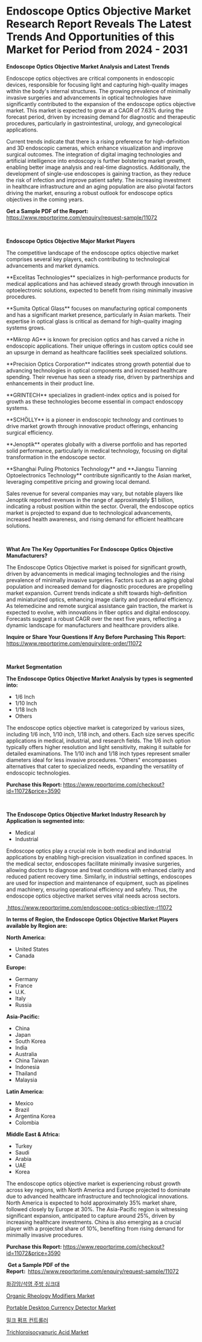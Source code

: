 <p><h1>Endoscope Optics Objective Market Research Report Reveals The Latest Trends And Opportunities of this Market for Period from 2024 - 2031</h1></p><p><strong>Endoscope Optics Objective Market Analysis and Latest Trends</strong></p>
<p><p>Endoscope optics objectives are critical components in endoscopic devices, responsible for focusing light and capturing high-quality images within the body's internal structures. The growing prevalence of minimally invasive surgeries and advancements in optical technologies have significantly contributed to the expansion of the endoscope optics objective market. This market is expected to grow at a CAGR of 7.63% during the forecast period, driven by increasing demand for diagnostic and therapeutic procedures, particularly in gastrointestinal, urology, and gynecological applications.</p><p>Current trends indicate that there is a rising preference for high-definition and 3D endoscopic cameras, which enhance visualization and improve surgical outcomes. The integration of digital imaging technologies and artificial intelligence into endoscopy is further bolstering market growth, enabling better image analysis and real-time diagnostics. Additionally, the development of single-use endoscopes is gaining traction, as they reduce the risk of infection and improve patient safety. The increasing investment in healthcare infrastructure and an aging population are also pivotal factors driving the market, ensuring a robust outlook for endoscope optics objectives in the coming years.</p></p>
<p><strong>Get a Sample PDF of the Report:&nbsp;</strong> <a href="https://www.reportprime.com/enquiry/request-sample/11072">https://www.reportprime.com/enquiry/request-sample/11072</a></p>
<p>&nbsp;</p>
<p><strong>Endoscope Optics Objective Major Market Players</strong></p>
<p><p>The competitive landscape of the endoscope optics objective market comprises several key players, each contributing to technological advancements and market dynamics. </p><p>**Excelitas Technologies** specializes in high-performance products for medical applications and has achieved steady growth through innovation in optoelectronic solutions, expected to benefit from rising minimally invasive procedures.</p><p>**Sumita Optical Glass** focuses on manufacturing optical components and has a significant market presence, particularly in Asian markets. Their expertise in optical glass is critical as demand for high-quality imaging systems grows.</p><p>**Mikrop AG** is known for precision optics and has carved a niche in endoscopic applications. Their unique offerings in custom optics could see an upsurge in demand as healthcare facilities seek specialized solutions.</p><p>**Precision Optics Corporation** indicates strong growth potential due to advancing technologies in optical components and increased healthcare spending. Their revenue has seen a steady rise, driven by partnerships and enhancements in their product line.</p><p>**GRINTECH** specializes in gradient-index optics and is poised for growth as these technologies become essential in compact endoscopy systems.</p><p>**SCHÖLLY** is a pioneer in endoscopic technology and continues to drive market growth through innovative product offerings, enhancing surgical efficiency.</p><p>**Jenoptik** operates globally with a diverse portfolio and has reported solid performance, particularly in medical technology, focusing on digital transformation in the endoscope sector.</p><p>**Shanghai Puling Photonics Technology** and **Jiangsu Tianning Optoelectronics Technology** contribute significantly to the Asian market, leveraging competitive pricing and growing local demand.</p><p>Sales revenue for several companies may vary, but notable players like Jenoptik reported revenues in the range of approximately $1 billion, indicating a robust position within the sector. Overall, the endoscope optics market is projected to expand due to technological advancements, increased health awareness, and rising demand for efficient healthcare solutions.</p></p>
<p>&nbsp;</p>
<p><strong>What Are The Key Opportunities For Endoscope Optics Objective Manufacturers?</strong></p>
<p><p>The Endoscope Optics Objective market is poised for significant growth, driven by advancements in medical imaging technologies and the rising prevalence of minimally invasive surgeries. Factors such as an aging global population and increased demand for diagnostic procedures are propelling market expansion. Current trends indicate a shift towards high-definition and miniaturized optics, enhancing image clarity and procedural efficiency. As telemedicine and remote surgical assistance gain traction, the market is expected to evolve, with innovations in fiber optics and digital endoscopy. Forecasts suggest a robust CAGR over the next five years, reflecting a dynamic landscape for manufacturers and healthcare providers alike.</p></p>
<p><strong>Inquire or Share Your Questions If Any Before Purchasing This Report:</strong> <a href="https://www.reportprime.com/enquiry/pre-order/11072">https://www.reportprime.com/enquiry/pre-order/11072</a></p>
<p>&nbsp;</p>
<p><strong>Market Segmentation</strong></p>
<p><strong>The Endoscope Optics Objective Market Analysis by types is segmented into:</strong></p>
<p><ul><li>1/6 Inch</li><li>1/10 Inch</li><li>1/18 Inch</li><li>Others</li></ul></p>
<p><p>The endoscope optics objective market is categorized by various sizes, including 1/6 inch, 1/10 inch, 1/18 inch, and others. Each size serves specific applications in medical, industrial, and research fields. The 1/6 inch option typically offers higher resolution and light sensitivity, making it suitable for detailed examinations. The 1/10 inch and 1/18 inch types represent smaller diameters ideal for less invasive procedures. "Others" encompasses alternatives that cater to specialized needs, expanding the versatility of endoscopic technologies.</p></p>
<p><strong>Purchase this Report:&nbsp;</strong><a href="https://www.reportprime.com/checkout?id=11072&price=3590">https://www.reportprime.com/checkout?id=11072&price=3590</a></p>
<p>&nbsp;</p>
<p><strong>The Endoscope Optics Objective Market Industry Research by Application is segmented into:</strong></p>
<p><ul><li>Medical</li><li>Industrial</li></ul></p>
<p><p>Endoscope optics play a crucial role in both medical and industrial applications by enabling high-precision visualization in confined spaces. In the medical sector, endoscopes facilitate minimally invasive surgeries, allowing doctors to diagnose and treat conditions with enhanced clarity and reduced patient recovery time. Similarly, in industrial settings, endoscopes are used for inspection and maintenance of equipment, such as pipelines and machinery, ensuring operational efficiency and safety. Thus, the endoscope optics objective market serves vital needs across sectors.</p></p>
<p><a href="https://www.reportprime.com/endoscope-optics-objective-r11072">&nbsp;https://www.reportprime.com/endoscope-optics-objective-r11072</a></p>
<p><strong>In terms of Region, the Endoscope Optics Objective Market Players available by Region are:</strong></p>
<p>
    <p> <strong> North America: </strong>
        <ul>
            <li>United States</li>
            <li>Canada</li>
        </ul>
        </p> 
    <p> <strong> Europe: </strong>
        <ul>
            <li>Germany</li>
            <li>France</li>
            <li>U.K.</li>
            <li>Italy</li>
            <li>Russia</li>
        </ul>
        </p> 
    <p> <strong> Asia-Pacific: </strong>
        <ul>
            <li>China</li>
            <li>Japan</li>
            <li>South Korea</li>
            <li>India</li>
            <li>Australia</li>
            <li>China Taiwan</li>
            <li>Indonesia</li>
            <li>Thailand</li>
            <li>Malaysia</li>
        </ul>
        </p> 
    <p> <strong> Latin America: </strong>
        <ul>
            <li>Mexico</li>
            <li>Brazil</li>
            <li>Argentina Korea</li>
            <li>Colombia</li>
        </ul>
        </p> 
    <p> <strong> Middle East & Africa: </strong>
        <ul>
            <li>Turkey</li>
            <li>Saudi</li>
            <li>Arabia</li>
            <li>UAE</li>
            <li>Korea</li>
        </ul>
    </p>
    </p>
<p><p>The endoscope optics objective market is experiencing robust growth across key regions, with North America and Europe projected to dominate due to advanced healthcare infrastructure and technological innovations. North America is expected to hold approximately 35% market share, followed closely by Europe at 30%. The Asia-Pacific region is witnessing significant expansion, anticipated to capture around 25%, driven by increasing healthcare investments. China is also emerging as a crucial player with a projected share of 10%, benefiting from rising demand for minimally invasive procedures.</p></p>
<p><strong>Purchase this Report: </strong><a href="https://www.reportprime.com/checkout?id=11072&price=3590">https://www.reportprime.com/checkout?id=11072&price=3590</a></p>
<p>&nbsp;<strong>Get a Sample PDF of the Report:&nbsp;&nbsp;</strong><a href="https://www.reportprime.com/enquiry/request-sample/11072">https://www.reportprime.com/enquiry/request-sample/11072</a></p>
<p><strong></strong></p>
<p><p><a href="https://medium.com/@iarhbiqv81/%EA%B7%B8%EB%9E%98%EB%8B%88%ED%8A%B8-%EC%BF%BC%EC%B8%A0-%EC%A3%BC%EB%B0%A9-%EC%8B%B1%ED%81%AC%EB%8C%80-%EC%8B%9C%EC%9E%A5-%EB%8F%99%ED%96%A5-%EA%B7%B8%EB%9E%98%EB%8B%88%ED%8A%B8-%EC%BF%BC%EC%B8%A0-%EC%A3%BC%EB%B0%A9-%EC%8B%B1%ED%81%AC%EB%8C%80-%EC%8B%9C%EC%9E%A5-%ED%86%B5%EC%B0%B0%EB%A0%A5-%EB%B0%8F-%EC%98%88%EC%B8%A1-%EB%B6%84%EC%84%9D-2024-2031-068e39dcdcfb?postPublishedType=initial">화강암/석영 주방 싱크대</a></p><p><a href="https://issuu.com/reportprime-2/docs/organic-rheology-modifiers-market-s_e0f4681eab82ee">Organic Rheology Modifiers Market</a></p><p><a href="https://medium.com/@KevinNorth98/the-portable-desktop-currency-detector-industry-analysis-report-offers-a-comprehensive-and-edb972e4c587">Portable Desktop Currency Detector Market</a></p><p><a href="https://medium.com/@kelvinfeenrey98677/%EC%84%B8%EA%B3%84-milk-pump-controllers-market-%EC%9D%80-2024%EC%97%90%EC%84%9C-2031%EB%A1%9C-%EC%97%B0%ED%8F%89%EA%B7%A0-%EC%A6%9D%EA%B0%80%EC%9C%A8%EC%9D%84-%EB%B3%B4%EC%9D%BC-%EA%B2%83%EC%9C%BC%EB%A1%9C-%EC%98%88%EC%83%81%EB%90%A9%EB%8B%88%EB%8B%A4-4732654d0c91">밀크 펌프 컨트롤러</a></p><p><a href="https://www.linkedin.com/pulse/trichloroisocyanuric-acid-market-trends-regional-insights-forecasted-b1lhc?trackingId=Py8VjXuSR9OhnGvQyV%2FZyw%3D%3D">Trichloroisocyanuric Acid Market</a></p></p>